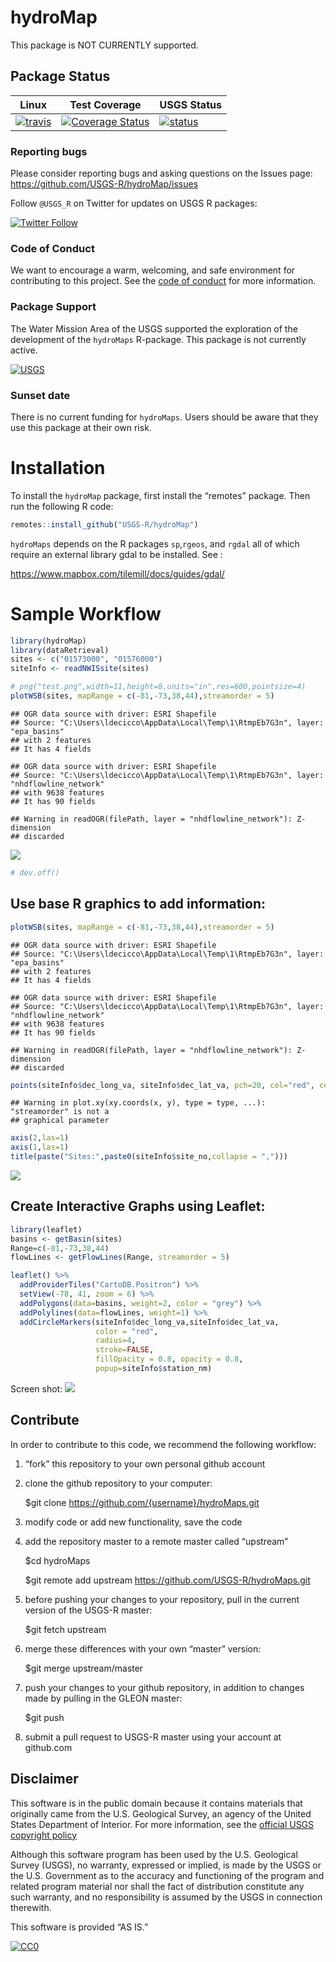 hydroMap
========

This package is NOT CURRENTLY supported.

Package Status
--------------

| Linux                                                                                                       | Test Coverage                                                                                                                                              | USGS Status                                                                                                     |
|-------------------------------------------------------------------------------------------------------------|------------------------------------------------------------------------------------------------------------------------------------------------------------|-----------------------------------------------------------------------------------------------------------------|
| [![travis](https://travis-ci.org/USGS-R/hydroMap.svg?branch=master)](https://travis-ci.org/USGS-R/hydroMap) | [![Coverage Status](https://coveralls.io/repos/github/USGS-R/hydroMap/badge.svg?branch=master)](https://coveralls.io/github/USGS-R/hydroMap?branch=master) | [![status](https://img.shields.io/badge/USGS-Support-yellow.svg)](https://owi.usgs.gov/R/packages.html#support) |

### Reporting bugs

Please consider reporting bugs and asking questions on the Issues page:
<https://github.com/USGS-R/hydroMap/issues>

Follow `@USGS_R` on Twitter for updates on USGS R packages:

[![Twitter
Follow](https://img.shields.io/twitter/follow/USGS_R.svg?style=social&label=Follow%20USGS_R)](https://twitter.com/USGS_R)

### Code of Conduct

We want to encourage a warm, welcoming, and safe environment for
contributing to this project. See the [code of
conduct](https://github.com/USGS-R/hydroMap/blob/master/CONDUCT.md) for
more information.

### Package Support

The Water Mission Area of the USGS supported the exploration of the
development of the `hydroMaps` R-package. This package is not currently
active.

[![USGS](http://usgs-r.github.io/images/usgs.png)](https://www.usgs.gov/)

### Sunset date

There is no current funding for `hydroMaps`. Users should be aware that
they use this package at their own risk.

Installation
============

To install the `hydroMap` package, first install the “remotes” package.
Then run the following R code:

``` r
remotes::install_github("USGS-R/hydroMap")
```

`hydroMaps` depends on the R packages `sp`,`rgeos`, and `rgdal` all of
which require an external library gdal to be installed. See :

<a href="https://www.mapbox.com/tilemill/docs/guides/gdal/" class="uri">https://www.mapbox.com/tilemill/docs/guides/gdal/</a>

Sample Workflow
===============

``` r
library(hydroMap)
library(dataRetrieval)
sites <- c("01573000", "01576000")
siteInfo <- readNWISsite(sites)

# png("test.png",width=11,height=8,units="in",res=600,pointsize=4)
plotWSB(sites, mapRange = c(-81,-73,38,44),streamorder = 5)
```

    ## OGR data source with driver: ESRI Shapefile 
    ## Source: "C:\Users\ldecicco\AppData\Local\Temp\1\RtmpEb7G3n", layer: "epa_basins"
    ## with 2 features
    ## It has 4 fields

    ## OGR data source with driver: ESRI Shapefile 
    ## Source: "C:\Users\ldecicco\AppData\Local\Temp\1\RtmpEb7G3n", layer: "nhdflowline_network"
    ## with 9638 features
    ## It has 90 fields

    ## Warning in readOGR(filePath, layer = "nhdflowline_network"): Z-dimension
    ## discarded

![](README_files/figure-markdown_github/unnamed-chunk-2-1.png)

``` r
# dev.off()
```

Use base R graphics to add information:
---------------------------------------

``` r
plotWSB(sites, mapRange = c(-81,-73,38,44),streamorder = 5)
```

    ## OGR data source with driver: ESRI Shapefile 
    ## Source: "C:\Users\ldecicco\AppData\Local\Temp\1\RtmpEb7G3n", layer: "epa_basins"
    ## with 2 features
    ## It has 4 fields

    ## OGR data source with driver: ESRI Shapefile 
    ## Source: "C:\Users\ldecicco\AppData\Local\Temp\1\RtmpEb7G3n", layer: "nhdflowline_network"
    ## with 9638 features
    ## It has 90 fields

    ## Warning in readOGR(filePath, layer = "nhdflowline_network"): Z-dimension
    ## discarded

``` r
points(siteInfo$dec_long_va, siteInfo$dec_lat_va, pch=20, col="red", cex=2,streamorder = 5)
```

    ## Warning in plot.xy(xy.coords(x, y), type = type, ...): "streamorder" is not a
    ## graphical parameter

``` r
axis(2,las=1)
axis(1,las=1)
title(paste("Sites:",paste0(siteInfo$site_no,collapse = ",")))
```

![](README_files/figure-markdown_github/unnamed-chunk-3-1.png)

Create Interactive Graphs using Leaflet:
----------------------------------------

``` r
library(leaflet)
basins <- getBasin(sites)
Range=c(-81,-73,38,44)
flowLines <- getFlowLines(Range, streamorder = 5)

leaflet() %>% 
  addProviderTiles("CartoDB.Positron") %>% 
  setView(-78, 41, zoom = 6) %>%
  addPolygons(data=basins, weight=2, color = "grey") %>%
  addPolylines(data=flowLines, weight=1) %>%
  addCircleMarkers(siteInfo$dec_long_va,siteInfo$dec_lat_va,
                   color = "red",
                   radius=4,
                   stroke=FALSE,
                   fillOpacity = 0.8, opacity = 0.8,
                   popup=siteInfo$station_nm)
```

Screen shot: ![](README_files/figure-markdown_github//leafletScreen.png)

Contribute
----------

In order to contribute to this code, we recommend the following
workflow:

1.  “fork” this repository to your own personal github account

2.  clone the github repository to your computer:

    $git clone
    <a href="https://github.com/%7Busername%7D/hydroMaps.git" class="uri">https://github.com/{username}/hydroMaps.git</a>

3.  modify code or add new functionality, save the code

4.  add the repository master to a remote master called “upstream”

    $cd hydroMaps

    $git remote add upstream
    <a href="https://github.com/USGS-R/hydroMaps.git" class="uri">https://github.com/USGS-R/hydroMaps.git</a>

5.  before pushing your changes to your repository, pull in the current
    version of the USGS-R master:

    $git fetch upstream

6.  merge these differences with your own “master” version:

    $git merge upstream/master

7.  push your changes to your github repository, in addition to changes
    made by pulling in the GLEON master:

    $git push

8.  submit a pull request to USGS-R master using your account at
    github.com

Disclaimer
----------

This software is in the public domain because it contains materials that
originally came from the U.S. Geological Survey, an agency of the United
States Department of Interior. For more information, see the [official
USGS copyright
policy](http://www.usgs.gov/visual-id/credit_usgs.html#copyright/ "official USGS copyright policy")

Although this software program has been used by the U.S. Geological
Survey (USGS), no warranty, expressed or implied, is made by the USGS or
the U.S. Government as to the accuracy and functioning of the program
and related program material nor shall the fact of distribution
constitute any such warranty, and no responsibility is assumed by the
USGS in connection therewith.

This software is provided “AS IS.”

[![CC0](http://i.creativecommons.org/p/zero/1.0/88x31.png)](http://creativecommons.org/publicdomain/zero/1.0/)
